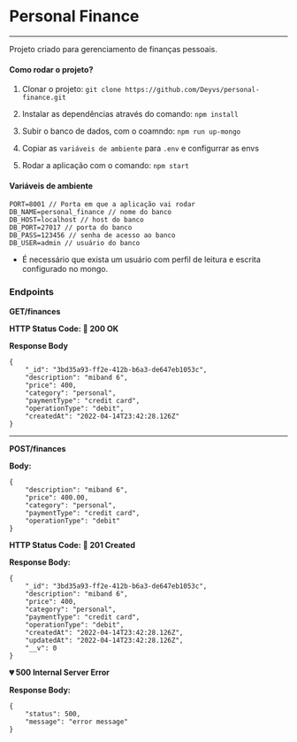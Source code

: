 # Personal Finance

***

Projeto criado para gerenciamento de finanças pessoais.

#### Como rodar o projeto?

1. Clonar o projeto: `git clone https://github.com/Deyvs/personal-finance.git`

2. Instalar as dependências através do comando: `npm install`

3. Subir o banco de dados, com o coamndo: `npm run up-mongo`

4. Copiar as `variáveis de ambiente` para `.env` e configurrar as envs

5. Rodar a aplicação com o comando: `npm start`

#### Variáveis de ambiente

    PORT=8001 // Porta em que a aplicação vai rodar
    DB_NAME=personal_finance // nome do banco
    DB_HOST=localhost // host do banco
    DB_PORT=27017 // porta do banco
    DB_PASS=123456 // senha de acesso ao banco
    DB_USER=admin // usuário do banco

- É necessário que exista  um usuário com perfil de leitura e escrita configurado no mongo.

### Endpoints

**GET/finances**

**HTTP Status Code: :green_heart: 200 OK**

**Response Body**

    {
        "_id": "3bd35a93-ff2e-412b-b6a3-de647eb1053c",
        "description": "miband 6",
        "price": 400,
        "category": "personal",
        "paymentType": "credit card",
        "operationType": "debit",
        "createdAt": "2022-04-14T23:42:28.126Z"
    }

***

**POST/finances**

**Body:**

    {  
        "description": "miband 6",
        "price": 400.00,
        "category": "personal",
        "paymentType": "credit card",
        "operationType": "debit"
    }

**HTTP Status Code: :green_heart: 201 Created**

**Response Body:**

    {
        "_id": "3bd35a93-ff2e-412b-b6a3-de647eb1053c",
        "description": "miband 6",
        "price": 400,
        "category": "personal",
        "paymentType": "credit card",
        "operationType": "debit",
        "createdAt": "2022-04-14T23:42:28.126Z",
        "updatedAt": "2022-04-14T23:42:28.126Z",
        "__v": 0
    }

**:broken_heart: 500 Internal Server Error**

**Response Body:**

    {
        "status": 500,
        "message": "error message"
    }

